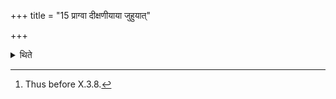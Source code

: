 +++
title = "15 प्राग्वा दीक्षणीयाया जुहुयात्"

+++

<details><summary>थिते</summary>

15. Or (with the verses mentioned in Sūtras 13-14) he should offer a libation of ghee before the Dīkṣaṇīyā-offering.[^1] Or according to some he should mutter (these verses before the Dikṣaṇīyā-offering).  


[^1]: Thus before X.3.8.
</details>
